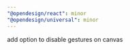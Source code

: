 ```yaml
---
"@opendesign/react": minor
"@opendesign/universal": minor
---
```


add option to disable gestures on canvas
